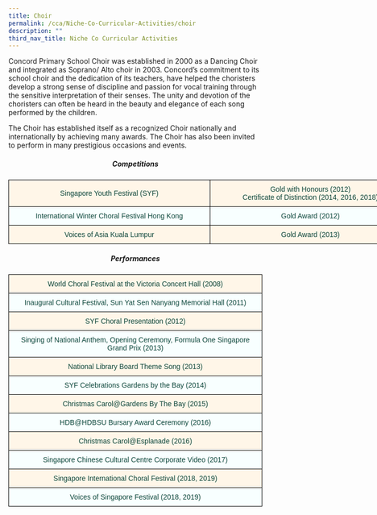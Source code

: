 ```yaml
---
title: Choir
permalink: /cca/Niche-Co-Curricular-Activities/choir
description: ""
third_nav_title: Niche Co Curricular Activities
---
```

Concord Primary School Choir was established in 2000 as a Dancing Choir and integrated as Soprano/ Alto choir in 2003. Concord’s commitment to its school choir and the dedication of its teachers, have helped the choristers develop a strong sense of discipline and passion for vocal training through the sensitive interpretation of their senses. The unity and devotion of the choristers can often be heard in the beauty and elegance of each song performed by the children.

The Choir has established itself as a recognized Choir nationally and internationally by achieving many awards. The Choir has also been invited to perform in many prestigious occasions and events.

<center><h5>Competitions</h5></center>

<style type="text/css">
.tg  {border-collapse:collapse;border-spacing:0;margin:0px auto;}
.tg td{border-color:black;border-style:solid;border-width:1px;font-family:Arial, sans-serif;font-size:14px;
  overflow:hidden;padding:10px 5px;word-break:normal;}
.tg th{border-color:black;border-style:solid;border-width:1px;font-family:Arial, sans-serif;font-size:14px;
  font-weight:normal;overflow:hidden;padding:10px 5px;word-break:normal;}
.tg .tg-f8hf{background-color:#F8FFFF;color:#0C463A;text-align:center;vertical-align:middle}
.tg .tg-muik{background-color:#FFF6E8;color:#0C463A;text-align:center;vertical-align:middle}
</style>
<table class="tg" style="undefined;table-layout: fixed; width: 800px">
<colgroup>
<col style="width: 400px">
<col style="width: 400px">
</colgroup>
<tbody>
  <tr>
    <td class="tg-muik"><span style="color:#0C463A;background-color:transparent">Singapore Youth Festival (SYF)</span><br></td>
    <td class="tg-muik"><span style="color:#0C463A;background-color:transparent">Gold with Honours (2012)</span><br><span style="color:#0C463A;background-color:transparent">Certificate of Distinction (2014, 2016, 2018)</span><br></td>
  </tr>
  <tr>
    <td class="tg-f8hf"><span style="color:#0C463A;background-color:transparent">International Winter Choral Festival Hong Kong</span><br></td>
    <td class="tg-f8hf"><span style="color:#0C463A;background-color:transparent">Gold Award (2012)</span><br></td>
  </tr>
  <tr>
    <td class="tg-muik"><span style="color:#0C463A;background-color:transparent">Voices of Asia Kuala Lumpur</span><br></td>
    <td class="tg-muik"><span style="color:#0C463A;background-color:transparent">Gold Award (2013)</span></td>
  </tr>
</tbody>
</table>

<center><h5>Performances</h5></center>

<style type="text/css">
.tg  {border-collapse:collapse;border-spacing:0;margin:0px auto;}
.tg td{border-color:black;border-style:solid;border-width:1px;font-family:Arial, sans-serif;font-size:14px;
  overflow:hidden;padding:10px 5px;word-break:normal;}
.tg th{border-color:black;border-style:solid;border-width:1px;font-family:Arial, sans-serif;font-size:14px;
  font-weight:normal;overflow:hidden;padding:10px 5px;word-break:normal;}
.tg .tg-f8hf{background-color:#F8FFFF;color:#0C463A;text-align:center;vertical-align:middle}
.tg .tg-muik{background-color:#FFF6E8;color:#0C463A;text-align:center;vertical-align:middle}
</style>
<table class="tg">
<tbody>
  <tr>
    <td class="tg-muik"><span style="color:#0C463A;background-color:transparent">World Choral Festival at the Victoria Concert Hall (2008)</span><br></td>
  </tr>
  <tr>
    <td class="tg-f8hf"><span style="color:#0C463A;background-color:transparent">Inaugural Cultural Festival, Sun Yat Sen Nanyang Memorial Hall (2011)</span><br></td>
  </tr>
  <tr>
    <td class="tg-muik"><span style="color:#0C463A;background-color:transparent">SYF Choral Presentation (2012)</span><br></td>
  </tr>
  <tr>
    <td class="tg-f8hf"><span style="color:#0C463A;background-color:transparent">Singing of National Anthem, Opening Ceremony, Formula One Singapore Grand Prix (2013)</span><br></td>
  </tr>
  <tr>
    <td class="tg-muik"><span style="color:#0C463A;background-color:transparent">National Library Board Theme Song (2013)</span><br></td>
  </tr>
  <tr>
    <td class="tg-f8hf"><span style="color:#0C463A;background-color:transparent">SYF Celebrations Gardens by the Bay (2014)</span><br></td>
  </tr>
  <tr>
    <td class="tg-muik"><span style="color:#0C463A;background-color:transparent">Christmas Carol@Gardens By The Bay (2015)</span><br></td>
  </tr>
  <tr>
    <td class="tg-f8hf"><span style="color:#0C463A;background-color:transparent">HDB@HDBSU Bursary Award Ceremony (2016)</span><br></td>
  </tr>
  <tr>
    <td class="tg-muik"><span style="color:#0C463A;background-color:transparent">Christmas Carol@Esplanade (2016)</span><br></td>
  </tr>
  <tr>
    <td class="tg-f8hf"><span style="color:#0C463A;background-color:transparent">Singapore Chinese Cultural Centre Corporate Video (2017)</span><br></td>
  </tr>
  <tr>
    <td class="tg-muik"><span style="color:#0C463A;background-color:transparent">Singapore International Choral Festival (2018, 2019)</span><br></td>
  </tr>
  <tr>
    <td class="tg-f8hf"><span style="color:#0C463A;background-color:transparent">Voices of Singapore Festival (2018, 2019)</span></td>
  </tr>
</tbody>
</table>

